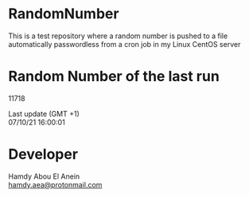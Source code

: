 # RandomNumber    
This is a test repository where a random number is pushed to a file automatically passwordless from a cron job in my Linux CentOS server    
# Random Number of the last run   
11718
      
Last update (GMT +1)    
07/10/21 16:00:01
# Developer    
Hamdy Abou El Anein   
hamdy.aea@protonmail.com
